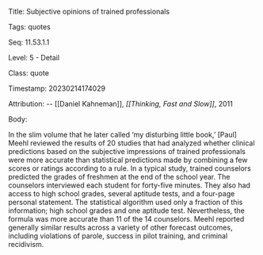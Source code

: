 Title:  Subjective opinions of trained professionals

Tags:   quotes

Seq:    11.53.1.1

Level:  5 - Detail

Class:  quote

Timestamp: 20230214174029

Attribution: -- [[Daniel Kahneman]], *[[Thinking, Fast and Slow]]*, 2011

Body:

In the slim volume that he later called ‘my disturbing little book,’ [Paul] Meehl reviewed the results of 20 studies that had analyzed whether clinical predictions based on the subjective impressions of trained professionals were more accurate than statistical predictions made by combining a few scores or ratings according to a rule. In a typical study, trained counselors predicted the grades of freshmen at the end of the school year. The counselors interviewed each student for forty-five minutes. They also had access to high school grades, several aptitude tests, and a four-page personal statement. The statistical algorithm used only a fraction of this information; high school grades and one aptitude test. Nevertheless, the formula was more accurate than 11 of the 14 counselors. Meehl reported generally similar results across a variety of other forecast outcomes, including violations of parole, success in pilot training, and criminal recidivism.

